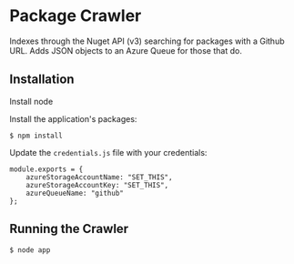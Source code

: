 # Package Crawler

Indexes through the Nuget API (v3) searching for packages with a Github URL. Adds
JSON objects to an Azure Queue for those that do.

## Installation

Install node

Install the application's packages:

```
$ npm install
```

Update the `credentials.js` file with your credentials:

```
module.exports = {
    azureStorageAccountName: "SET_THIS",
    azureStorageAccountKey: "SET_THIS",
    azureQueueName: "github"
};
```

## Running the Crawler

```
$ node app
```

